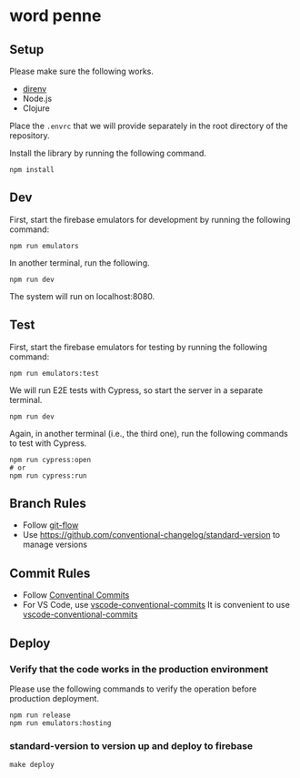 # word penne

## Setup

Please make sure the following works.

* [direnv](https://direnv.net)
* Node.js
* Clojure

Place the `.envrc` that we will provide separately in the root directory of the repository.

Install the library by running the following command.

```
npm install
```

## Dev

First, start the firebase emulators for development by running the following command: 

```
npm run emulators
```

In another terminal, run the following.

```
npm run dev
```

The system will run on localhost:8080.

## Test

First, start the firebase emulators for testing by running the following command:

```
npm run emulators:test
```

We will run E2E tests with Cypress, so start the server in a separate terminal.

```
npm run dev
```

Again, in another terminal (i.e., the third one), run the following commands to test with Cypress.

```
npm run cypress:open
# or
npm run cypress:run
```

## Branch Rules

* Follow [git-flow](http://danielkummer.github.io/git-flow-cheatsheet/)
* Use https://github.com/conventional-changelog/standard-version to manage versions

## Commit Rules

* Follow [Conventinal Commits](https://www.conventionalcommits.org/ja/v1.0.0/)
* For VS Code, use [vscode-conventional-commits](https://marketplace.visualstudio.com/items?itemName=vivaxy.vscode-conventional-commits) It is convenient to use [vscode-conventional-commits]()

## Deploy

### Verify that the code works in the production environment

Please use the following commands to verify the operation before production deployment.

```
npm run release
npm run emulators:hosting
```

### standard-version to version up and deploy to firebase

```
make deploy
```
